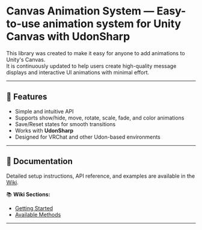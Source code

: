 # Canvas Animation System — Easy-to-use animation system for Unity Canvas with UdonSharp

This library was created to make it easy for anyone to add animations to Unity's Canvas.  
It is continuously updated to help users create high-quality message displays and interactive UI animations with minimal effort.

---

## 🌟 Features
- Simple and intuitive API  
- Supports show/hide, move, rotate, scale, fade, and color animations  
- Save/Reset states for smooth transitions  
- Works with **UdonSharp**
- Designed for VRChat and other Udon-based environments

---

## 📖 Documentation

Detailed setup instructions, API reference, and examples are available in the [Wiki](https://github.com/YourUsername/CanvasAnimationSystem/wiki).

📚 **Wiki Sections:**
- [Getting Started](https://github.com/YourUsername/CanvasAnimationSystem/wiki/Getting-Started)
- [Available Methods](https://github.com/YourUsername/CanvasAnimationSystem/wiki/Available-Methods)

---
